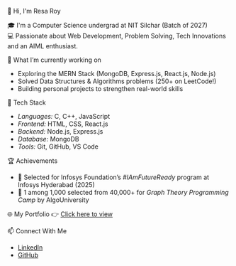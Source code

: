  👋 Hi, I'm Resa Roy

🎓 I'm a Computer Science undergrad at NIT Silchar (Batch of 2027)  
💻 Passionate about Web Development, Problem Solving, Tech Innovations and an AIML enthusiast.

 🚀 What I’m currently working on
- Exploring the MERN Stack (MongoDB, Express.js, React.js, Node.js)
- Solved Data Structures & Algorithms problems (250+ on LeetCode!)
- Building personal projects to strengthen real-world skills

 🔧 Tech Stack
- *Languages:* C, C++, JavaScript
- *Frontend:* HTML, CSS, React.js
- *Backend:* Node.js, Express.js
- *Database:* MongoDB
- *Tools:* Git, GitHub, VS Code

🏆 Achievements
- 📍 Selected for Infosys Foundation’s *#IAmFutureReady* program at Infosys Hyderabad (2025)
- 📍 1 among 1,000 selected from 40,000+ for *Graph Theory Programming Camp* by AlgoUniversity

 🌐 My Portfolio
👉 [Click here to view](https://rroy1098.github.io/Portfolio/)

 📫 Connect With Me
- [LinkedIn](https://www.linkedin.com/in/resa-roy-8a2326325/)
- [GitHub](https://github.com/RRoy1098)

